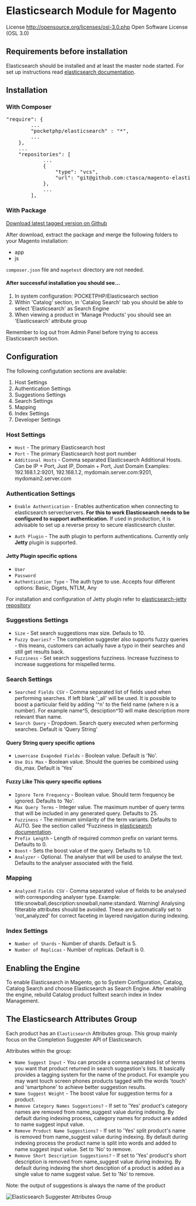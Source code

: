 # Elasticsearch Module for Magento
License http://opensource.org/licenses/osl-3.0.php  Open Software License (OSL 3.0)

## Requirements before installation

Elasticsearch should be installed and at least the master node started.
For set up instructions read [elasticsearch documentation](http://www.elasticsearch.org/guide/en/elasticsearch/reference/current/setup.html).

## Installation

### With Composer
<pre>
"require": {
        ...
        "pocketphp/elasticsearch" : "*",
        ...
    },
    ...
    "repositories": [
            ...
            {
                "type": "vcs",
                "url": "git@github.com:ctasca/magento-elasticsearch-module.git"
            },
            ...
        ],
</pre>

### With Package

[Download latest tagged version on Github](https://github.com/ctasca/magento-elasticsearch-module/releases/)

After download, extract the package and merge the following folders to your Magento installation:

* app
* js

`composer.json` file and `magetest` directory are not needed.

#### After successful installation you should see...

1. In system configuration: POCKETPHP/Elasticsearch section
2. Within 'Catalog' section, in 'Catalog Search' tab you should be able to select 'Elasticsearch' as Search Engine
3. When viewing a product in 'Manage Products' you should see an 'Elasticsearch' attribute group

Remember to log out from Admin Panel before trying to access Elasticsearch section.

## Configuration

The following configutation sections are available:

1. Host Settings
2. Authentication Settings
3. Suggestions Settings
4. Search Settings
5. Mapping
6. Index Settings
7. Developer Settings

### Host Settings

* `Host` - The primary Elasticsearch host
* `Port` - The primary Elasticsearch host port number
* `Additional Hosts` - Comma separated Elasticsearch Additional Hosts. Can be IP + Port, Just IP, Domain + Port, Just Domain
  Examples: 192.168.1.2:9201, 192.168.1.2, mydomain.server.com:9201, mydomain2.server.com

### Authentication Settings

* `Enable Authentication` - Enables authentication when connecting to elasticsearch server/servers.
   **For this to work Elasticsearch needs to be configured to support authentication.**
   If used in production, it is advisable to set up a reverse proxy to secure elasticsearch cluster.

* `Auth Plugin` - The auth plugin to perform authentications. Currently only **Jetty** plugin is supported.

#### Jetty Plugin specific options

* `User`
* `Password`
* `Authentication Type` - The auth type to use. Accepts four different options: Basic, Digets, NTLM, Any

For installation and configuration of Jetty plugin refer to [elasticsearch-jetty repository](https://github.com/sonian/elasticsearch-jetty)

### Suggestions Settings

* `Size` - Set search suggestions max size. Defauls to 10.
* `Fuzzy Queries?` - The completion suggester also supports fuzzy queries - this means, customers can actually have a
   typo in their searches and still get results back.
* `Fuzziness` - Set search suggestions fuzziness. Increase fuzziness to increase suggestions for mispelled terms.

### Search Settings

* `Searched Fields CSV` - Comma separated list of fields used when performing searches. If left blank '_all' will be used.
   It is possible to boost a particular field by adding '^n' to the field name (where n is a number).
   For example name^5, desciption^10 will make description more relevant than name.
* `Search Query` - Dropdown. Search query executed when performing searches. Default is 'Query String'

#### Query String query specific options

* `Lowercase Exapnded Fields` - Boolean value. Default is 'No'.
* `Use Dis Max` - Boolean value. Should the queries be combined using dis_max. Default is 'Yes'

#### Fuzzy Like This query specific options

* `Ignore Term Frequency` - Boolean value. Should term frequency be ignored. Defaults to 'No'.
* `Max Query Terms` - Integer value. The maximum number of query terms that will be included in any generated query. Defaults to 25.
* `Fuzziness` - The minimum similarity of the term variants. Defaults to AUTO. See the section called “Fuzziness in [elasticsearch documentation](http://www.elasticsearch.org/guide/en/elasticsearch/reference/current/common-options.html#fuzziness).
* `Prefix Length` - Length of required common prefix on variant terms. Defaults to 0.
* `Boost` - Sets the boost value of the query. Defaults to 1.0.
* `Analyzer` - Optional. The analyser that will be used to analyse the text. Defaults to the analyser associated with the field.

### Mapping

* `Analyzed Fields CSV` - Comma separated value of fields to be analysed with corresponding analyser type. Example:
   title:snowball,description:snowball,name:standard.
   Warning! Analysing filterable attributes should be avoided. These are automatically set to 'not_analyzed' for correct faceting in layered navigation during indexing.

### Index Settings
* `Number of Shards` -  Number of shards. Default is 5.
* `Number of Replicas` - Number of replicas. Default is 0.

## Enabling the Engine

To enable Elasticsearch in Magento, go to System Configuration, Catalog, Catalog Search and choose Elasticsearch as Search Engine.
After enabling the engine, rebuild Catalog product fulltext search index in Index Management.

## The Elasticsearch Attributes Group

Each product has an `Elasticsearch` Attributes group. This group mainly focus on the Completion Suggester API of Elasticsearch.

Attributes within the group:

* `Name Suggest Input` - You can procide a comma separated list of terms you want that product returned in search suggestion's lists.
   It basically provides a tagging system for the name of the product. For example you may want touch screen phones products tagged with the words 'touch' and 'smartphone'
   to achieve better suggestion results.
* `Name Suggest Weight` - The boost value for suggestion terms for a product.
* `Remove Category Names Suggestions?` - If set to 'Yes' product's category names are removed from name_suggest value during indexing.
   By default during indexing process, category names for product are added to name suggest input value.
* `Remove Product Name Suggestions?` - If set to 'Yes' split product's name is removed from name_suggest value during indexing.
   By default during indexing process the product name is split into words and added to name suggest input value. Set to 'No' to remove.
* `Remove Short Description Suggestions?` - If set to 'Yes' product's short description is removed from name_suggest value during indexing.
   By default during indexing the short desciption of a product is added as a single value to name suggest value. Set to 'No' to remove.


Note: the output of suggestions is always the name of the product

![Elasticsearch Suggester Attributes Group](https://dl.dropboxusercontent.com/u/81104563/ed86f232ec8de6f908fa48046bfc9be9-1.png)